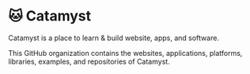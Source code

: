 # 🐱 Catamyst

Catamyst is a place to learn & build website, apps, and software.

This GitHub organization contains the websites, applications, platforms, libraries, examples, and repositories of Catamyst.
